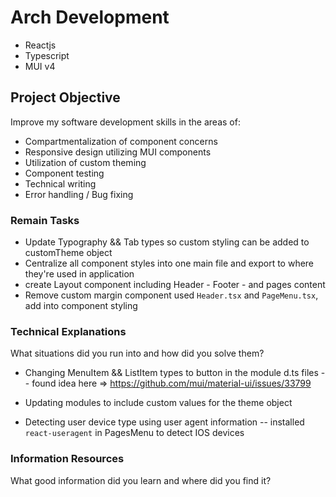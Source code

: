 # Arch Development

- Reactjs
- Typescript
- MUI v4

## Project Objective

Improve my software development skills in the areas of:

- Compartmentalization of component concerns
- Responsive design utilizing MUI components
- Utilization of custom theming
- Component testing
- Technical writing
- Error handling / Bug fixing

### Remain Tasks

- Update Typography && Tab types so custom styling can be added to customTheme object
- Centralize all component styles into one main file and export to where they're used in application
- create Layout component including Header - Footer - and pages content
- Remove custom margin component used `Header.tsx` and `PageMenu.tsx`, add into component styling

### Technical Explanations

What situations did you run into and how did you solve them?

- Changing MenuItem && ListItem types to button in the module d.ts files
  -- found idea here => https://github.com/mui/material-ui/issues/33799
- Updating modules to include custom values for the theme object

- Detecting user device type using user agent information
  -- installed `react-useragent` in PagesMenu to detect IOS devices

### Information Resources

What good information did you learn and where did you find it?
